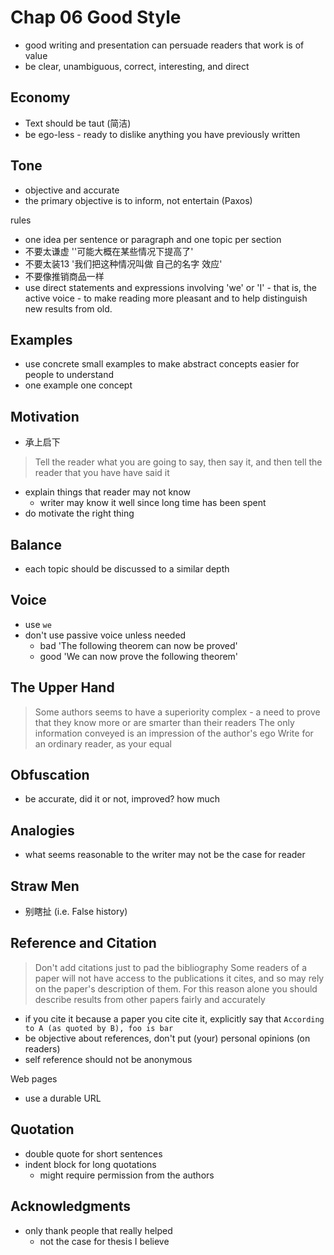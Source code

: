 # Chap 06 Good Style

- good writing and presentation can persuade readers that work is of value
- be clear, unambiguous, correct, interesting, and direct

## Economy

- Text should be taut (简洁)
- be ego-less - ready to dislike anything you have previously written

## Tone

- objective and accurate
- the primary objective is to inform, not entertain (Paxos)

rules

- one idea per sentence or paragraph and one topic per section
- 不要太谦虚  ''可能大概在某些情况下提高了'
- 不要太装13  '我们把这种情况叫做 自己的名字 效应'
- 不要像推销商品一样
- use direct statements and expressions involving 'we' or 'I' - that is, the active voice - to make reading more pleasant and to help distinguish new results from old.

## Examples

- use concrete small examples to make abstract concepts easier for people to understand
- one example one concept

## Motivation

- 承上启下

> Tell the reader what you are going to say, then say it, and then tell the reader that you have have said it

- explain things that reader may not know
  - writer may know it well since long time has been spent
- do motivate the right thing

## Balance

- each topic should be discussed to a similar depth

## Voice

- use `we`
- don't use passive voice unless needed
  - bad 'The following theorem can now be proved'
  - good 'We can now prove the following theorem'

## The Upper Hand

> Some authors seems to have a superiority complex - a need to prove that they know more or are smarter than their readers
> The only information conveyed is an impression of the author's ego
> Write for an ordinary reader, as your equal

## Obfuscation

- be accurate, did it or not, improved? how much

## Analogies

- what seems reasonable to the writer may not be the case for reader

## Straw Men

- 别瞎扯 (i.e. False history)

## Reference and Citation

> Don't add citations just to pad the bibliography
> Some readers of a paper will not have access to the publications it cites, and so may rely on the paper's description of them.
For this reason alone you should describe results from other papers fairly and accurately

- if you cite it because a paper you cite cite it, explicitly say that `According to A (as quoted by B), foo is bar`
- be objective about references, don't put (your) personal opinions (on readers)
- self reference should not be anonymous

Web pages

- use a durable URL

## Quotation

- double quote for short sentences
- indent block for long quotations
  - might require permission from the authors

## Acknowledgments

- only thank people that really helped
  - not the case for thesis I believe
